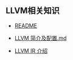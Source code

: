 ## LLVM相关知识

- [README](../README.md)

- [LLVM 简介及配置.md](./LLVM简介及配置.md)
- [LLVM IR 介绍](./LLVM_IR介绍.md)
